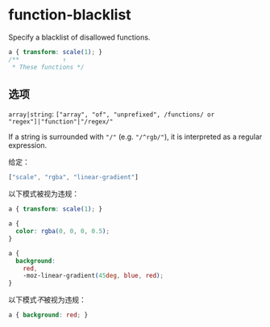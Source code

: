 # function-blacklist

Specify a blacklist of disallowed functions.

```css
a { transform: scale(1); }
/**            ↑
 * These functions */
```

## 选项

`array|string`: `["array", "of", "unprefixed", /functions/ or "regex"]|"function"|"/regex/"`

If a string is surrounded with `"/"` (e.g. `"/^rgb/"`), it is interpreted as a regular expression.

给定：

```js
["scale", "rgba", "linear-gradient"]
```

以下模式被视为违规：

```css
a { transform: scale(1); }
```

```css
a {
  color: rgba(0, 0, 0, 0.5);
}
```

```css
a {
  background:
    red,
    -moz-linear-gradient(45deg, blue, red);
}
```

以下模式*不*被视为违规：

```css
a { background: red; }
```
